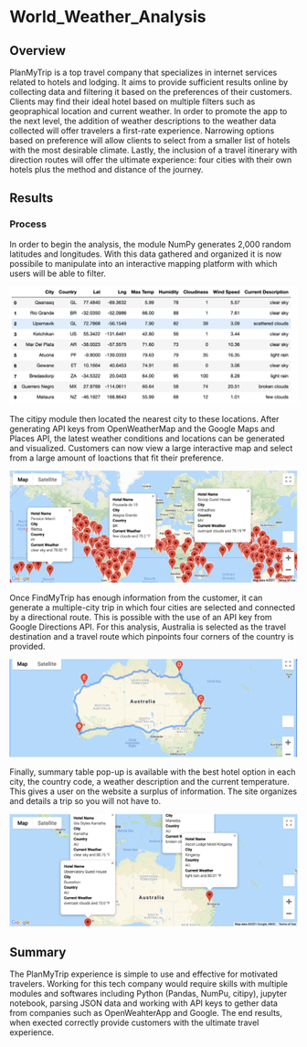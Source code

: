 # World_Weather_Analysis
## Overview
PlanMyTrip is a top travel company that specializes in internet services related to hotels and lodging. It aims to provide sufficient results online by collecting data and filtering it based on the preferences of their customers. Clients may find their ideal hotel based on multiple filters such as geopraphical location and current weather. In order to promote the app to the next level, the addition of weather descriptions to the weather data collected will offer travelers a first-rate experience. Narrowing options based on preference will allow clients to select from a smaller list of hotels with the most desirable climate. Lastly, the inclusion of a travel itinerary with direction routes will offer the ultimate experience: four cities with their own hotels plus the method and distance of the journey.

## Results
### Process
In order to begin the analysis, the module NumPy generates 2,000 random latitudes and longitudes. With this data gathered and organized it is now possibile to manipulate into an interactive mapping platform with which users will be able to filter. 


![image](Weather_Database/Weather_db_df.png)


The citipy module then located the nearest city to these locations. After generating API keys from OpenWeatherMap and the Google Maps and Places API, the latest weather conditions and locations
can be generated and visualized. Customers can now view a large interactive map and select from a large amount of loactions that fit their preference. 


![image](Vacation_Search/WeatherPy_vacation_map.png)

Once FindMyTrip has enough information from the customer, it can generate a multiple-city trip in which four cities are selected and connected by a directional route. This is possible with the use of an API key from Google Directions API. For this analysis, Australia is selected as the travel destination and a travel route which pinpoints four corners of the country is provided. 


![image](Vacation_Itinerary/WeatherPy_travel_map.png)


Finally, summary table pop-up is available with the best hotel option in each city, the country code, a weather description and the current temperature. This gives a user on the website a surplus of information. The site organizes and details a trip so you will not have to. 


![image](Vacation_Itinerary/WeatherPy_travel_map_markers.png)


## Summary
The PlanMyTrip experience is simple to use and effective for motivated travelers. Working for this tech company would require skills with multiple modules and softwares including Python (Pandas, NumPu, citipy), jupyter notebook, parsing JSON data  and working with API keys to gether data from companies such as OpenWeahterApp and Google. The end results, when exected correctly provide customers with the ultimate travel experience.  

